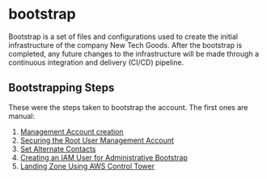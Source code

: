 # bootstrap
Bootstrap is a set of files and configurations used to create the initial infrastructure of the company New Tech Goods. After the bootstrap is completed, any future changes to the infrastructure will be made through a continuous integration and delivery (CI/CD) pipeline.

## Bootstrapping Steps
These were the steps taken to bootstrap the account. The first ones are manual:
1. [Management Account creation](docs/01_management_account_creation.md)
2. [Securing the Root User Management Account](docs/02_mfa.md)
3. [Set Alternate Contacts](docs/03_alternate_contacts.md)
4. [Creating an IAM User for Administrative Bootstrap](docs/04_administrative_account.md)
5. [Landing Zone Using AWS Control Tower](docs/05_landing_zone.md)
